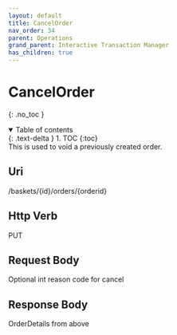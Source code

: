 ```yaml
---
layout: default
title: CancelOrder
nav_order: 34
parent: Operations
grand_parent: Interactive Transaction Manager
has_children: true
---
```

# CancelOrder
{: .no_toc }
<details open markdown="block">
  <summary>
    Table of contents
  </summary>
  {: .text-delta }
1. TOC
{:toc}
</details>
This is used to void a previously created order.

## Uri
/baskets/{id}/orders/{orderid}

## Http Verb
PUT

## Request Body
Optional int reason code for cancel

## Response Body
OrderDetails from above
